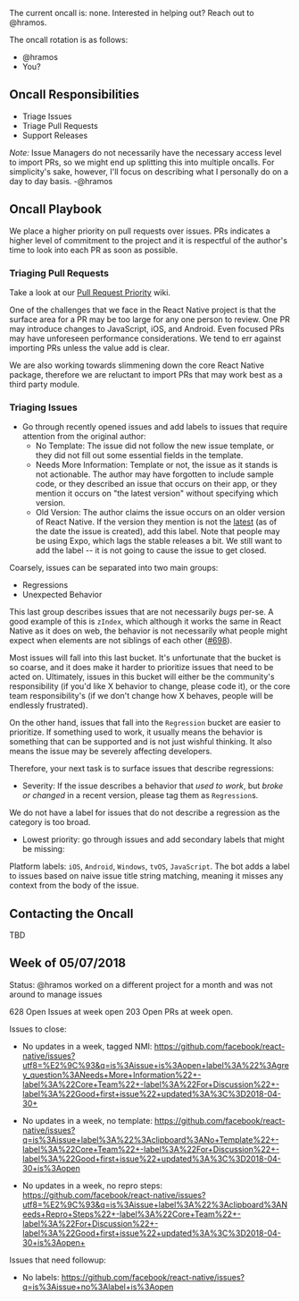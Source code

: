 The current oncall is: none. Interested in helping out? Reach out to @hramos.

The oncall rotation is as follows:

- @hramos
- You?

## Oncall Responsibilities

- Triage Issues
- Triage Pull Requests
- Support Releases

_Note:_ Issue Managers do not necessarily have the necessary access level to import PRs, so we might end up splitting this into multiple oncalls. For simplicity's sake, however, I'll focus on describing what I personally do on a day to day basis. -@hramos

## Oncall Playbook

We place a higher priority on pull requests over issues. PRs indicates a higher level of commitment to the project and it is respectful of the author's time to look into each PR as soon as possible.

### Triaging Pull Requests

Take a look at our [Pull Request Priority](https://github.com/facebook/react-native/wiki/Pull-Request-Priority) wiki.

One of the challenges that we face in the React Native project is that the surface area for a PR may be too large for any one person to review. One PR may introduce changes to JavaScript, iOS, and Android. Even focused PRs may have unforeseen performance considerations. We tend to err against importing PRs unless the value add is clear.

We are also working towards slimmening down the core React Native package, therefore we are reluctant to import PRs that may work best as a third party module.

### Triaging Issues

- Go through recently opened issues and add labels to issues that require attention from the original author:
  - No Template: The issue did not follow the new issue template, or they did not fill out some essential fields in the template.
  - Needs More Information: Template or not, the issue as it stands is not actionable. The author may have forgotten to include sample code, or they described an issue that occurs on their app, or they mention it occurs on "the latest version" without specifying which version.
  - Old Version: The author claims the issue occurs on an older version of React Native. If the version they mention is not the [latest](https://github.com/facebook/react-native/releases) (as of the date the issue is created), add this label. Note that people may be using Expo, which lags the stable releases a bit. We still want to add the label -- it is not going to cause the issue to get closed.

Coarsely, issues can be separated into two main groups:

- Regressions
- Unexpected Behavior

This last group describes issues that are not necessarily *bugs* per-se. A good example of this is `zIndex`, which although it works the same in React Native as it does on web, the behavior is not necessarily what people might expect when elements are not siblings of each other ([#698](https://github.com/facebook/react-native/issues/698)).

Most issues will fall into this last bucket. It's unfortunate that the bucket is so coarse, and it does make it harder to prioritize issues that need to be acted on. Ultimately, issues in this bucket will either be the community's responsibility (if you'd like X behavior to change, please code it), or the core team responsibility's (if we don't change how X behaves, people will be endlessly frustrated).

On the other hand, issues that fall into the `Regression` bucket are easier to prioritize. If something used to work, it usually means the behavior is something that can be supported and is not just wishful thinking. It also means the issue may be severely affecting developers.

Therefore, your next task is to surface issues that describe regressions:

- Severity: If the issue describes a behavior that *used to work*, but *broke or changed* in a recent version, please tag them as `Regression`s. 

We do not have a label for issues that do not describe a regression as the category is too broad.

- Lowest priority: go through issues and add secondary labels that might be missing:

Platform labels: `iOS`, `Android`, `Windows`, `tvOS`, `JavaScript`. The bot adds a label to issues based on naive issue title string matching, meaning it misses any context from the body of the issue.


## Contacting the Oncall

TBD

## Week of 05/07/2018

Status: @hramos worked on a different project for a month and was not around to manage issues

628 Open Issues at week open 
203 Open PRs at week open.

Issues to close:

- No updates in a week, tagged NMI: https://github.com/facebook/react-native/issues?utf8=%E2%9C%93&q=is%3Aissue+is%3Aopen+label%3A%22%3Agrey_question%3ANeeds+More+Information%22+-label%3A%22Core+Team%22+-label%3A%22For+Discussion%22+-label%3A%22Good+first+issue%22+updated%3A%3C%3D2018-04-30+

- No updates in a week, no template: https://github.com/facebook/react-native/issues?q=is%3Aissue+label%3A%22%3Aclipboard%3ANo+Template%22+-label%3A%22Core+Team%22+-label%3A%22For+Discussion%22+-label%3A%22Good+first+issue%22+updated%3A%3C%3D2018-04-30+is%3Aopen

- No updates in a week, no repro steps: https://github.com/facebook/react-native/issues?utf8=%E2%9C%93&q=is%3Aissue+label%3A%22%3Aclipboard%3ANeeds+Repro+Steps%22+-label%3A%22Core+Team%22+-label%3A%22For+Discussion%22+-label%3A%22Good+first+issue%22+updated%3A%3C%3D2018-04-30+is%3Aopen+

Issues that need followup:

- No labels: https://github.com/facebook/react-native/issues?q=is%3Aissue+no%3Alabel+is%3Aopen